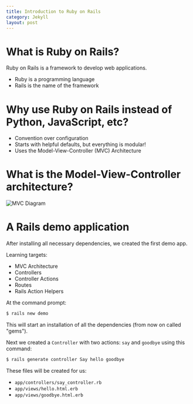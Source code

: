 ```yaml
---
title: Introduction to Ruby on Rails
category: Jekyll
layout: post
---
```


# What is Ruby on Rails?

Ruby on Rails is a framework to develop web applications.

* Ruby is a programming language
* Rails is the name of the framework


# Why use Ruby on Rails instead of Python, JavaScript, etc?

* Convention over configuration
* Starts with helpful defaults, but everything is modular!
* Uses the Model-View-Controller (MVC) Architecture

# What is the Model-View-Controller architecture?

![MVC Diagram](assets/img/MVC.png)

# A Rails demo application

After installing all necessary dependencies, we created the 
first demo app.

Learning targets:

* MVC Architecture
* Controllers
* Controller Actions
* Routes
* Rails Action Helpers

At the command prompt:

```sh
$ rails new demo
```

This will start an installation of all the dependencies 
(from now on called "gems").

Next we created a `Controller` with two actions: `say` and 
`goodbye` using this command:

```sh
$ rails generate controller Say hello goodbye
```

These files will be created for us:

* `app/controllers/say_controller.rb`
*  `app/views/hello.html.erb` 
* `app/views/goodbye.html.erb`

